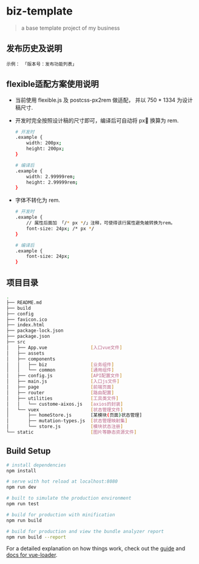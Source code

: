 # biz-template

> a base template project of my business

## 发布历史及说明

    示例： 「版本号：发布功能列表」

## flexible适配方案使用说明

-   当前使用 flexible.js 及 postcss-px2rem 做适配， 并以 750 \* 1334 为设计稿尺寸.

-   开发时完全按照设计稿的尺寸即可，编译后可自动将 px 换算为 rem.

    ```bash
    # 开发时
    .example {
        width: 200px;
        height: 200px;
    }

    # 编译后
    .example {
        width: 2.99999rem;
        height: 2.99999rem;
    }
    ```

-   字体不转化为 rem.

    ```bash
    # 开发时
    .example {
        // 属性后面加 「/* px */」注释，可使得该行属性避免被转换为rem。
        font-size: 24px; /* px */
    }

    # 编译后
    .example {
        font-size: 24px;
    }
    ```

## 项目目录

```bash
.
├── README.md
├── build
├── config
├── favicon.ico
├── index.html
├── package-lock.json
├── package.json
├── src
│   ├── App.vue                [入口vue文件]
│   ├── assets
│   ├── components
│   │   ├── biz                [业务组件]
│   │   └── common             [通用组件]
│   ├── config.js              [API配置文件]
│   ├── main.js                [入口js文件]
│   ├── page                   [前端页面]
│   ├── router                 [路由配置]
│   ├── utilities              [工具类文件]
│   │   └── custome-aixos.js   [axios的封装]
│   └── vuex                   [状态管理文件]
│       ├── homeStore.js       [某模块(页面)状态管理]
│       ├── mutation-types.js  [状态管理映射集]
│       └── store.js           [模块状态注册]
└── static                     [图片等静态资源文件]
```

## Build Setup

```bash
# install dependencies
npm install

# serve with hot reload at localhost:8080
npm run dev

# built to simulate the production environment
npm run test

# build for production with minification
npm run build

# build for production and view the bundle analyzer report
npm run build --report
```

For a detailed explanation on how things work, check out the [guide](http://vuejs-templates.github.io/webpack/) and [docs for vue-loader](http://vuejs.github.io/vue-loader).

